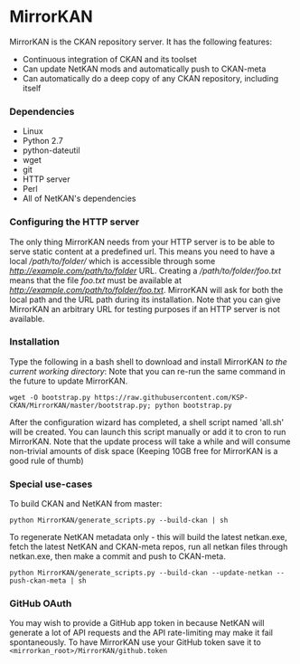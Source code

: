 MirrorKAN
=========

MirrorKAN is the CKAN repository server. It has the following features:

- Continuous integration of CKAN and its toolset
- Can update NetKAN mods and automatically push to CKAN-meta
- Can automatically do a deep copy of any CKAN repository, including itself

### Dependencies
- Linux
- Python 2.7
- python-dateutil
- wget
- git
- HTTP server
- Perl
- All of NetKAN's dependencies

### Configuring the HTTP server
The only thing MirrorKAN needs from your HTTP server is to be able to serve static content at a predefined url.
This means you need to have a local _/path/to/folder/_ which is accessible through some _http://example.com/path/to/folder_ URL. Creating a _/path/to/folder/foo.txt_ means that the file _foo.txt_ must be available at _http://example.com/path/to/folder/foo.txt_. MirrorKAN will ask for both the local path and the URL path during its installation. Note that you can give MirrorKAN an arbitrary URL for testing purposes if an HTTP server is not available.

### Installation
Type the following in a bash shell to download and install MirrorKAN _to the current working directory_:
Note that you can re-run the same command in the future to update MirrorKAN.

```
wget -O bootstrap.py https://raw.githubusercontent.com/KSP-CKAN/MirrorKAN/master/bootstrap.py; python bootstrap.py
```

After the configuration wizard has completed, a shell script named 'all.sh' will be created. You can launch this script manually or add it to cron to run MirrorKAN. Note that the update process will take a while and will consume non-trivial amounts of disk space (Keeping 10GB free for MirrorKAN is a good rule of thumb)

### Special use-cases

To build CKAN and NetKAN from master:
```
python MirrorKAN/generate_scripts.py --build-ckan | sh
```

To regenerate NetKAN metadata only - this will build the latest netkan.exe, fetch the latest NetKAN and CKAN-meta repos, run all netkan files through netkan.exe, then make a commit and push to CKAN-meta. 
```
python MirrorKAN/generate_scripts.py --build-ckan --update-netkan --push-ckan-meta | sh 
```

### GitHub OAuth
You may wish to provide a GitHub app token in because NetKAN will generate a lot of API requests and the API rate-limiting may make it fail spontaneously. To have MirrorKAN use your GitHub token save it to `<mirrorkan_root>/MirrorKAN/github.token`
